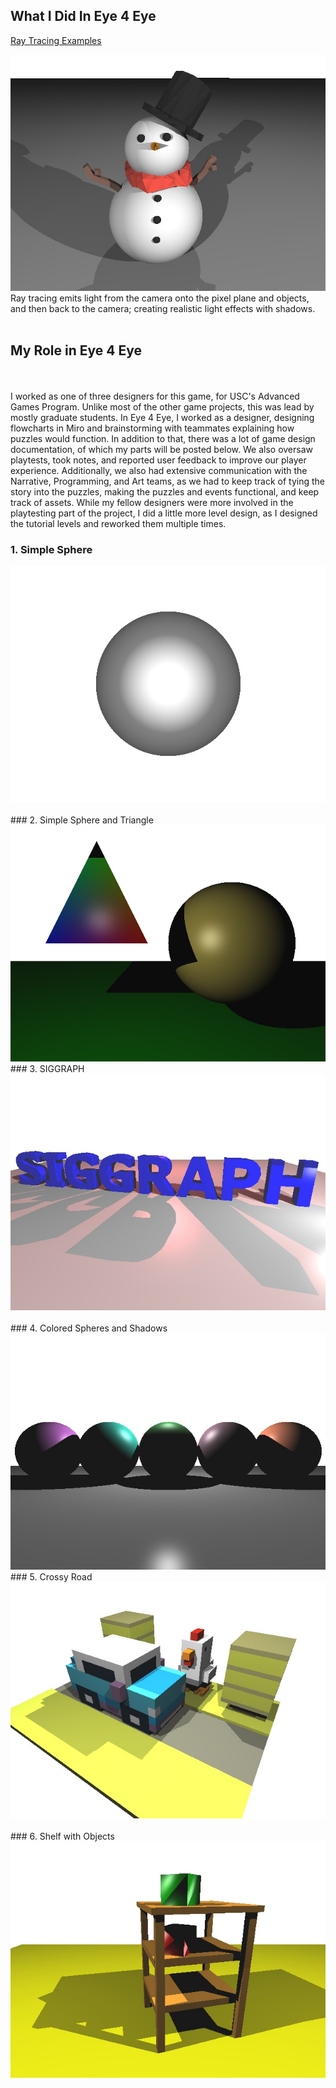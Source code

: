 ## What I Did In Eye 4 Eye

[Ray Tracing Examples](https://chen221.github.io/JustinsPortfolio/raytracing)

<img src="images/003.jpg?raw=true"/>
Ray tracing emits light from the camera onto the pixel plane and objects, and then back to the camera; creating realistic light effects with shadows.
<br><br>

## My Role in Eye 4 Eye
<br><br>
I worked as one of three designers for this game, for USC's Advanced Games Program. Unlike most of the other game projects, this was lead by mostly graduate students. In Eye 4 Eye, I worked as a designer, designing flowcharts in Miro and brainstorming with teammates explaining how puzzles would function. In addition to that, there was a lot of game design documentation, of which my parts will be posted below. We also oversaw playtests, took notes, and reported user feedback to improve our player experience. Additionally, we also had extensive communication with the Narrative, Programming, and Art teams, as we had to keep track of tying the story into the puzzles, making the puzzles and events functional, and keep track of assets. While my fellow designers were more involved in the playtesting part of the project, I did a little more level design, as I designed the tutorial levels and reworked them multiple times. 


### 1. Simple Sphere                                                          
<img src="images/000.jpg?raw=true"/>     
<br><br>
### 2. Simple Sphere and Triangle    
<img src="images/001.jpg?raw=true"/>
### 3. SIGGRAPH                                                          
<img src="images/002.jpg?raw=true"/>     
<br><br>
### 4. Colored Spheres and Shadows    
<img src="images/004.jpg?raw=true"/>
### 5. Crossy Road                                                          
<img src="images/005.jpg?raw=true"/>     
<br><br>
### 6. Shelf with Objects    
<img src="images/006.jpg?raw=true"/>




